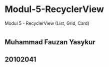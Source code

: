 # Modul-5-RecyclerView
Modul 5 - RecyclerView (List, Grid, Card)
#
## Muhammad Fauzan Yasykur
## 20102041
